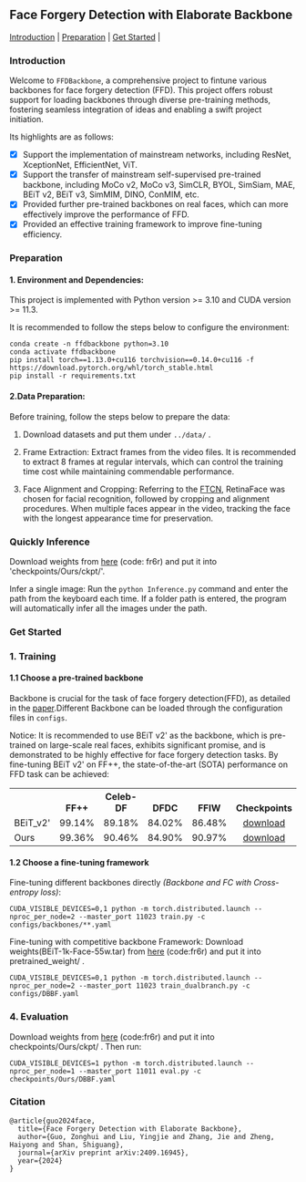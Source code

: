 ## Face Forgery Detection with Elaborate Backbone

[Introduction](#introduction) |
[Preparation](#Preparation) |
[Get Started](#get-started) |

### Introduction

Welcome to `FFDBackbone`, a comprehensive project to fintune various backbones for face forgery detection (FFD). This project offers robust support for loading backbones through diverse pre-training methods, fostering seamless integration of ideas and enabling a swift project initiation.

Its highlights are as follows:
- [x] Support the implementation of mainstream networks, including ResNet, XceptionNet, EfficientNet, ViT.
- [x] Support the transfer of mainstream self-supervised pre-trained backbone, including MoCo v2, MoCo v3, SimCLR, BYOL, SimSiam, MAE, BEiT v2, BEiT v3, SimMIM, DINO, ConMIM, etc.
- [x] Provided further pre-trained backbones on real faces, which can more effectively improve the performance of FFD.
- [x] Provided an effective training framework to improve fine-tuning efficiency. 

### Preparation

#### 1. Environment and Dependencies:

This project is implemented with Python version >= 3.10 and CUDA version >= 11.3.

It is recommended to follow the steps below to configure the environment:
```
conda create -n ffdbackbone python=3.10
conda activate ffdbackbone
pip install torch==1.13.0+cu116 torchvision==0.14.0+cu116 -f https://download.pytorch.org/whl/torch_stable.html
pip install -r requirements.txt
```

#### 2.Data Preparation:

Before training, follow the steps below to prepare the data:
1. Download datasets and put them under  `../data/` .
   
2. Frame Extraction: Extract frames from the video files. It is recommended to extract 8 frames at regular intervals, which can control the training time cost while maintaining commendable performance.
   
3. Face Alignment and Cropping: Referring to the [FTCN](https://github.com/yinglinzheng/FTCN), RetinaFace was chosen for facial recognition, followed by cropping and alignment procedures. When multiple faces appear in the video, tracking the face with the longest appearance time for preservation.

### Quickly Inference

Download weights from [here](https://pan.baidu.com/s/1EOgJeE4Gb4TAaxvSkhK4lw) (code: fr6r) and put it into 'checkpoints/Ours/ckpt/'.

Infer a single image: Run the ```python Inference.py``` command and enter the path from the keyboard each time. If a folder path is entered, the program will automatically infer all the images under the path.

### Get Started

### 1.  Training

#### 1.1 Choose a pre-trained backbone

Backbone is crucial for the task of face forgery detection(FFD), as detailed in the [paper](https://arxiv.org/abs/2409.16945).Different Backbone can be loaded through the configuration files in `configs`.

Notice: It is recommended to use BEiT v2' as the backbone, which is pre-trained on large-scale real faces, exhibits significant promise, and is demonstrated to be highly effective for face forgery detection tasks. By fine-tuning BEiT v2' on FF++, the state-of-the-art (SOTA) performance on FFD task can be achieved:

<table><tbody>
<!-- START TABLE -->
<!-- TABLE HEADER -->
<th valign="bottom"></th>
<th valign="bottom">FF++</th>
<th valign="bottom">Celeb-DF</th>
<th valign="bottom">DFDC</th>
<th valign="bottom">FFIW</th>
<th valign="bottom">Checkpoints</th>
<!-- TABLE BODY -->
<tr><td align="left">BEiT_v2'</td>
<td align="center">99.14%</td>
<td align="center">89.18%</td>
<td align="center">84.02%</td>
<td align="center">86.48%</td>
<td align="center"><a href="">download</a></td>
<tr><td align="left">Ours</td>
<td align="center">99.36%</td>
<td align="center">90.46%</td>
<td align="center">84.90%</td>
<td align="center">90.97%</td>
<td align="center"><a href="">download</a></td>
</tbody></table>

#### 1.2 Choose a fine-tuning framework


Fine-tuning different backbones directly *(Backbone and FC with Cross-entropy loss)*:
```
CUDA_VISIBLE_DEVICES=0,1 python -m torch.distributed.launch --nproc_per_node=2 --master_port 11023 train.py -c configs/backbones/**.yaml
```

Fine-tuning with competitive backbone Framework:
Download weights(BEiT-1k-Face-55w.tar) from [here](https://pan.baidu.com/s/1EOgJeE4Gb4TAaxvSkhK4lw) (code:fr6r) and put it into pretrained_weight/ . 

```
CUDA_VISIBLE_DEVICES=0,1 python -m torch.distributed.launch --nproc_per_node=2 --master_port 11023 train_dualbranch.py -c configs/DBBF.yaml
```
### 4. Evaluation

Download weights from [here](https://pan.baidu.com/s/1EOgJeE4Gb4TAaxvSkhK4lw) (code:fr6r) and put it into checkpoints/Ours/ckpt/ . Then run:

```
CUDA_VISIBLE_DEVICES=1 python -m torch.distributed.launch --nproc_per_node=1 --master_port 11011 eval.py -c checkpoints/Ours/DBBF.yaml
```

### Citation

```
@article{guo2024face,
  title={Face Forgery Detection with Elaborate Backbone},
  author={Guo, Zonghui and Liu, Yingjie and Zhang, Jie and Zheng, Haiyong and Shan, Shiguang},
  journal={arXiv preprint arXiv:2409.16945},
  year={2024}
}
```
